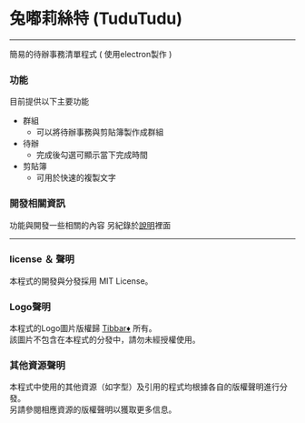 # 兔嘟莉絲特 (TuduTudu)

<hr>

簡易的待辦事務清單程式 ( 使用electron製作 )


### 功能
目前提供以下主要功能    
- 群組
  - 可以將待辦事務與剪貼簿製作成群組
- 待辦     
  - 完成後勾選可顯示當下完成時間    
- 剪貼簿       
  - 可用於快速的複製文字    


### 開發相關資訊

功能與開發一些相關的內容 另紀錄於[說明](info.md)裡面

<hr>

### license ＆ 聲明
本程式的開發與分發採用 <font style="color='blue'">MIT License</font>。        

### Logo聲明      
本程式的Logo圖片版權歸 [Tibbar♦](https://www.plurk.com/m/zeyami) 所有。   
該圖片不包含在本程式的分發中，請勿未經授權使用。

### 其他資源聲明      
本程式中使用的其他資源（如字型）及引用的程式均根據各自的版權聲明進行分發。  
另請參閱相應資源的版權聲明以獲取更多信息。  

